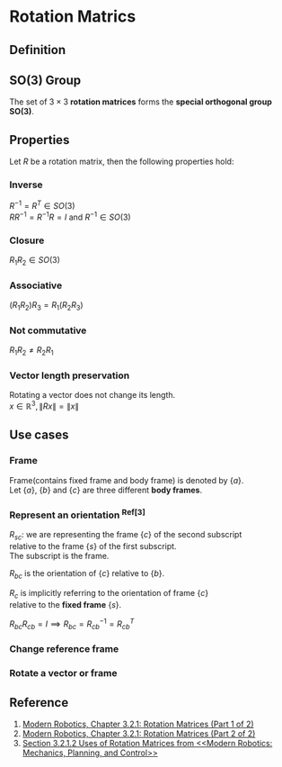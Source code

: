 # Rotation Matrics

## Definition


## SO(3) Group
The set of $`3 × 3`$ **rotation matrices** forms the **special orthogonal group SO(3)**.

## Properties
Let $`R`$ be a rotation matrix, then the following properties hold:

### Inverse
$`R^{-1}=R^T \in SO(3)`$ <br>
$`RR^{-1}=R^{-1}R=I \text{ and } R^{-1} \in SO(3)`$

### Closure
$`R_{1}R_{2} \in SO(3)`$

### Associative
$`(R_{1}R_{2})R_{3}=R_{1}(R_{2}R_{3})`$

### Not commutative
$`R_{1}R_{2} \neq R_{2}R_{1}`$

### Vector length preservation
Rotating a vector does not change its length. <br>
$`x \in \mathbb{R}^3, \|Rx\|=\|x\|`$

## Use cases

### Frame
Frame(contains fixed frame and body frame) is denoted by $`\{a\}`$. <br>
Let $`\{a\}`$, $`\{b\}`$ and $`\{c\}`$ are three different **body frames**.

### Represent an orientation <sup>Ref[3]</sup>
$`R_{sc}`$: we are representing the frame $`\{c\}`$ of the second subscript <br>
relative to the frame $`\{s\}`$ of the first subscript. <br> 
The subscript is the frame.

$`R_{bc}`$ is the orientation of $`\{c\}`$ relative to $`\{b\}`$.

$`R_{c}`$ is implicitly referring to the orientation of frame $`\{c\}`$ <br>
relative to the **fixed frame** $`\{s\}`$.

$`R_{bc}R_{cb}=I \implies R_{bc}={R_{cb}}^{-1}={R_{cb}}^T`$ 

### Change reference frame

### Rotate a vector or frame















## Reference
1. [Modern Robotics, Chapter 3.2.1: Rotation Matrices (Part 1 of 2)](https://www.youtube.com/watch?v=OZucG1DY_sY)
2. [Modern Robotics, Chapter 3.2.1: Rotation Matrices (Part 2 of 2)](https://www.youtube.com/watch?v=6KIPusOv5fA&list=PLggLP4f-rq01NLHOh2vVPPJZ0rxkbVFNc&index=3)
3. [Section 3.2.1.2 Uses of Rotation Matrices from <<Modern Robotics: Mechanics, Planning, and Control>>](https://www.amazon.com/Modern-Robotics-Mechanics-Planning-Control/dp/1107156300)
